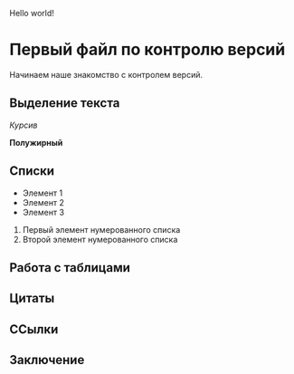 Hello world!

# Первый файл по контролю версий

Начинаем наше знакомство с контролем версий.

## Выделение текста

*Курсив*

**Полужирный**

## Списки

* Элемент 1
* Элемент 2
* Элемент 3

1. Первый элемент нумерованного списка
2. Второй элемент нумерованного списка

## Работа с таблицами

## Цитаты

## ССылки

## Заключение
